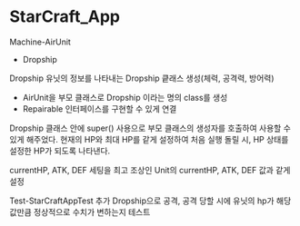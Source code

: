 # StarCraft_App

Machine-AirUnit
  - Dropship

Dropship 유닛의 정보를 나타내는 Dropship 킅래스 생성(체력, 공격력, 방어력)
  - AirUnit을 부모 클래스로 Dropship 이라는 명의 class를 생성
  - Repairable 인터페이스를 구현할 수 있게 연결

Dropship 클래스 안에 super() 사용으로 부모 클래스의 생성자를 호출하여 사용할 수 있게 해주었다.
현재의 HP와 최대 HP를 같게 설정하여 처음 실행 돌릴 시, HP 상태를 설정한 HP가 되도록 나타낸다.

currentHP, ATK, DEF 세팅을 최고 조상인 Unit의 currentHP, ATK, DEF 값과 같게 설정

Test-StarCraftAppTest 추가
Dropship으로 공격, 공격 당할 시에 유닛의 hp가 해당값만큼 정상적으로 수치가 변하는지 테스트
